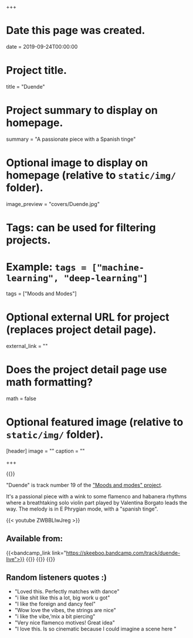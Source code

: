 +++
# Date this page was created.
date = 2019-09-24T00:00:00

# Project title.
title = "Duende"

# Project summary to display on homepage.
summary = "A passionate piece with a Spanish tinge"

# Optional image to display on homepage (relative to `static/img/` folder).
image_preview = "covers/Duende.jpg"

# Tags: can be used for filtering projects.
# Example: `tags = ["machine-learning", "deep-learning"]`
tags = ["Moods and Modes"]

# Optional external URL for project (replaces project detail page).
external_link = ""

# Does the project detail page use math formatting?
math = false

# Optional featured image (relative to `static/img/` folder).
[header]
image = ""
caption = ""

+++

{{<bandcamp title="Duende (live)" track="2575286074" link="https://skeeboo.bandcamp.com/track/duende-live">}}

"Duende" is track number 19 of the ["Moods and modes" project](/post/moods_and_modes).

It's a passional piece with a wink to some flamenco and habanera rhythms where a breathtaking solo violin part played by Valentina Borgato leads the way.
The melody is in E Phrygian mode, with a "spanish tinge".

{{< youtube ZWBBLIwJreg >}}

## Available from:

{{<bandcamp_link link="https://skeeboo.bandcamp.com/track/duende-live">}}
{{<itunes link="https://music.apple.com/us/album/duende-single/1478770663">}}
{{<amazon link="http://www.amazon.com/gp/product/B07XF1H9FX">}}
{{<spotify link="https://open.spotify.com/track/1TqkCiSyNrsjvudPeMJi1u">}}

## Random listeners quotes :)
* "Loved this. Perfectly matches with dance"
* "i like shit like this a lot, big work u got"
* "I like the foreign and dancy feel"
* "Wow love the vibes, the strings are nice"
* "i like the vibe,’mix a bit piercing"
* "Very nice flamenco motives! Great idea"
* "I love this. Is so cinematic because I could imagine a scene here "

